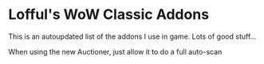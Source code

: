 # Lofful's WoW Classic Addons
 This is an autoupdated list of the addons I use in game. Lots of good stuff...

When using the new Auctioner, just allow it to do a full auto-scan

